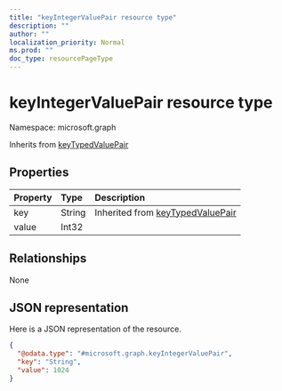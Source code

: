 ```yaml
---
title: "keyIntegerValuePair resource type"
description: ""
author: ""
localization_priority: Normal
ms.prod: ""
doc_type: resourcePageType
---
```


# keyIntegerValuePair resource type


Namespace: microsoft.graph




Inherits from [keyTypedValuePair](../resources/keytypedvaluepair.md)

## Properties
|Property|Type|Description|
|:---|:---|:---|
|key|String| Inherited from [keyTypedValuePair](../resources/keytypedvaluepair.md)|
|value|Int32||

## Relationships
None

## JSON representation
Here is a JSON representation of the resource.
<!-- {
  "blockType": "resource",
  "@odata.type": "microsoft.graph.keyIntegerValuePair"
}
-->
``` json
{
  "@odata.type": "#microsoft.graph.keyIntegerValuePair",
  "key": "String",
  "value": 1024
}
```

